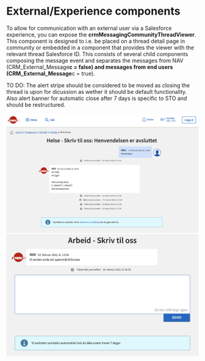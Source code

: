 # External/Experience components

To allow for communication with an external user via a Salesforce experience, you can expose the <strong>crmMessagingCommunityThreadViewer</strong>. This component is designed to i.e. be placed on a thread detail page in community or embedded in a component that provides the viewer with the relevant thread Salesforce ID. This consists of several child components composing the message event and separates the messages from NAV (CRM_External_Message**c = false) and messages from end users (CRM_External_Message**c = true).

TO DO: The alert stripe should be considered to be moved as closing the thread is upon for dicussion as wether it should be default functionality. Also alert banner for automatic close after 7 days is specific to STO and should be restructured.

![Community thread viewer](community_thread_viewer.png)
![Community thread viewer Open](community_thread_viewer_open.png)
